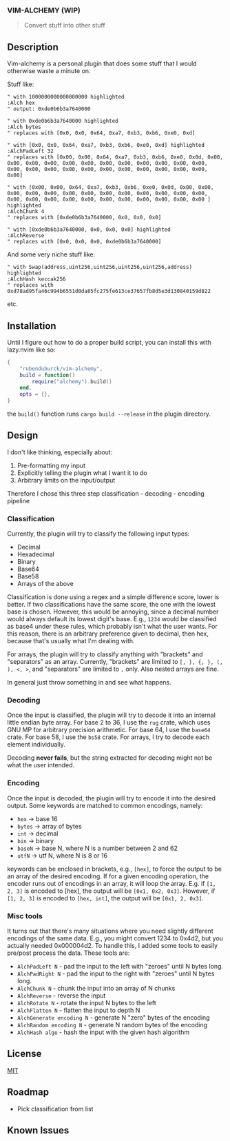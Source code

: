 
### VIM-ALCHEMY (WIP)

> Convert stuff into other stuff

## Description

Vim-alchemy is a personal plugin that does some stuff that I would otherwise waste a minute on.

Stuff like:
```vim
" with 1000000000000000000 highlighted
:Alch hex 
" output: 0xde0b6b3a7640000
```

```vim
" with 0xde0b6b3a7640000 highlighted
:Alch bytes 
" replaces with [0x0, 0x0, 0x64, 0xa7, 0xb3, 0xb6, 0xe0, 0xd]
```

```vim
" with [0x0, 0x0, 0x64, 0xa7, 0xb3, 0xb6, 0xe0, 0xd] highlighted
:AlchPadLeft 32 
" replaces with [0x00, 0x00, 0x64, 0xa7, 0xb3, 0xb6, 0xe0, 0x0d, 0x00, 0x00, 0x00, 0x00, 0x00, 0x00, 0x00, 0x00, 0x00, 0x00, 0x00, 0x00, 0x00, 0x00, 0x00, 0x00, 0x00, 0x00, 0x00, 0x00, 0x00, 0x00, 0x00, 0x00]
```

```vim
" with [0x00, 0x00, 0x64, 0xa7, 0xb3, 0xb6, 0xe0, 0x0d, 0x00, 0x00, 0x00, 0x00, 0x00, 0x00, 0x00, 0x00, 0x00, 0x00, 0x00, 0x00, 0x00, 0x00, 0x00, 0x00, 0x00, 0x00, 0x00, 0x00, 0x00, 0x00, 0x00, 0x00 ] highlighted
:AlchChunk 4 
" replaces with [0xde0b6b3a7640000, 0x0, 0x0, 0x0]
```

```vim
" with [0xde0b6b3a7640000, 0x0, 0x0, 0x0] highlighted
:AlchReverse 
" replaces with [0x0, 0x0, 0x0, 0xde0b6b3a7640000]
```

And some very niche stuff like:
```vim
" with Swap(address,uint256,uint256,uint256,uint256,address) highlighted
:AlchHash keccak256
" replaces with 0xd78ad95fa46c994b6551d0da85fc275fe613ce37657fb8d5e3d130840159d822
```

etc.

## Installation

Until I figure out how to do a proper build script, you can install this with lazy.nvim like so:
```lua
{
	"rubenduburck/vim-alchemy",
    build = function()
        require("alchemy").build()
    end,
    opts = {},
}
```
the ```build()``` function runs ```cargo build --release``` in the plugin directory.

## Design
I don't like thinking, especially about:
1. Pre-formatting my input
2. Explicitly telling the plugin what I want it to do
3. Arbitrary limits on the input/output

Therefore I chose this three step classification - decoding - encoding pipeline

### Classification

Currently, the plugin will try to classify the following input types:
* Decimal
* Hexadecimal
* Binary
* Base64
* Base58
* Arrays of the above

Classification is done using a regex and a simple difference score, lower is better.
If two classifications have the same score, the one with the lowest base is chosen.
However, this would be annoying, since a decimal number would always default its lowest digit's base.
E.g., ```1234``` would be classified as base4 under these rules, which probably isn't what the user wants.
For this reason, there is an arbitrary preference given to decimal, then hex, because that's usually what I'm dealing with.

For arrays, the plugin will try to classify anything with "brackets" and "separators" as an array.
Currently, "brackets" are limited to ```[, ], {, }, (, ), <, >```, and "separators" are limited to ```,``` only.
Also nested arrays are fine.

In general just throw something in and see what happens.

### Decoding

Once the input is classified, the plugin will try to decode it into an internal little endian byte array.
For base 2 to 36, I use the ```rug``` crate, which uses GNU MP for arbitrary precision arithmetic. 
For base 64, I use the ```base64``` crate.
For base 58, I use the ```bs58``` crate.
For arrays, I try to decode each element individually.

Decoding **never fails**, but the string extracted for decoding might not be what the user intended.

### Encoding

Once the input is decoded, the plugin will try to encode it into the desired output.
Some keywords are matched to common encodings, namely:
* ```hex``` -> base 16
* ```bytes``` -> array of bytes
* ```int``` -> decimal
* ```bin``` -> binary
* ```baseN``` -> base N, where N is a number between 2 and 62
* ```utfN``` -> utf N, where N is 8 or 16

keywords can be enclosed in brackets, e.g., ```[hex]```, to force the output to be an array of the desired encoding.
If for a given encoding operation, the encoder runs out of encodings in an array, it will loop the array.
E.g. if ```[1, 2, 3]``` is encoded to [hex], the output will be ```[0x1, 0x2, 0x3]```.
However, if ```[1, 2, 3]``` is encoded to ```[hex, int]```, the output will be ```[0x1, 2, 0x3]```.

### Misc tools

It turns out that there's many situations where you need slightly different encodings of the same data.
E.g., you might convert 1234 to 0x4d2, but you actually needed 0x000004d2.
To handle this, I added some tools to easily pre/post process the data.
These tools are:
* ```AlchPadLeft N``` - pad the input to the left with "zeroes" until N bytes long.
* ```AlchPadRight N``` - pad the input to the right with "zeroes" until N bytes long.
* ```AlchChunk N``` - chunk the input into an array of N chunks
* ```AlchReverse``` - reverse the input
* ```AlchRotate N``` - rotate the input N bytes to the left
* ```AlchFlatten N``` - flatten the input to depth N
* ```AlchGenerate encoding N``` - generate N "zero" bytes of the encoding
* ```AlchRandom encoding N``` - generate N random bytes of the encoding
* ```AlchHash algo``` - hash the input with the given hash algorithm

## License
[MIT](https://choosealicense.com/licenses/mit/)

## Roadmap
* Pick classification from list

## Known Issues
